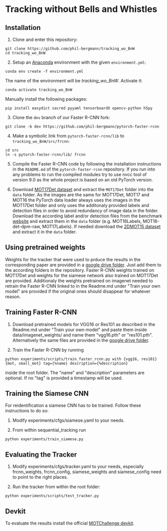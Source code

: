 # Tracking without Bells and Whistles

## Installation

1. Clone and enter this repository:
  ```
  git clone https://github.com/phil-bergmann/tracking_wo_BnW
  cd tracking_wo_BnW
  ```

2. Setup an [Anaconda](https://conda.io/docs/user-guide/install/index.html) environment with the given `environment.yml`:
  ```
  conda env create -f environment.yml
  ```
  The name of the environment will be *tracking_wo_BnW*. Activate it:
  ```
  conda activate tracking_wo_BnW
  ```
  Manually install the following packages:
  ```
  pip install easydict sacred pyyaml tensorboardX opencv-python h5py
  ```

3. Clone the `dev` branch of our Faster R-CNN fork:
  ```
  git clone -b dev https://github.com/phil-bergmann/pytorch-faster-rcnn
  ```

4. Make a symbolic link from `pytorch-faster-rcnn/lib` to `tracking_wo_BnW/src/frcnn`:
  ```
  cd src
  ln -s pytorch-faster-rcnn/lib/ frcnn
  ```

5. Compile the Faster R-CNN code by following the installation instructions in the `README.md` of the `pytorch-faster-rcnn` repository. If you run into any problems to run the compiled modules try to use nvcc tool of version 9.0 as the whole project is based on an old PyTorch version.

6. Download [MOT17Det dataset](https://motchallenge.net/data/MOT17Det.zip) and extract the `MOT17Det` folder into the `data` folder. As the images are the same for MOT17Det, MOT17 and MOT16 the PyTorch data loader always uses the images in the MOT17Det folder and only uses the additonaly provided labels and detection files in order to avoid redundancy of image data in the folder. Download the according label and/or detection files from the benchmark [website](https://motchallenge.net/) and extract them in the `data` folder (e.g. MOT16Labels, MOT16-det-dpm-raw, MOT17Labels). If needed download the [2DMOT15 dataset](https://motchallenge.net/data/2DMOT2015.zip) and extract it in the `data` folder.

## Using pretrained weights
Weights for the tracker that were used to prduce the results in the corresponding paper are provided in a [google drive folder](https://drive.google.com/open?id=1tnM3ap7NaYY00cEn5i2S2Zheq4lpyc4i). Just add them to the according folders in the repository. Faster R-CNN weights trained on MOT17Det and weights for the siamese network also trained on MOT17Det are provided. Additionaly the weights pretrained on imagenet needed to retrain the Faster R-CNN linked to in the Readme.md under "Train your own model" are provided if the original ones should disappear for whatever reason.

## Training Faster R-CNN
1. Download pretrained models for VGG16 or Res101 as described in the Readme.md under "Train your own model" and paste them inside data/imagenet_weights/ and name them "vgg16.pth" or "res101.pth". Alternatively the same files are provided in the [google drive folder](https://drive.google.com/open?id=1tnM3ap7NaYY00cEn5i2S2Zheq4lpyc4i).

2. Train the Faster R-CNN by running
  ```
  python experiments/scripts/train_faster_rcnn.py with {vgg16, res101} {mot, small_mot} tag={%name} description={%description}
  ```
  inside the root folder. The "name" and "description" parameters are optional. If no "tag" is provided a timestamp will be used.

## Training the Siamese CNN
For reidentification a siamese CNN has to be trained. Follow these instructions to do so:

1. Modify experiments/cfgs/siamese.yaml to your needs.

2. From within sequential_tracking run
  ```
  python experiments/train_siamese.py
  ```

## Evaluating the Tracker

1. Modify experiments/cfgs/tracker.yaml to your needs, especially frcnn_weights, frcnn_config, siamese_weights and siamese_config need to point to the right places.

2. Run the tracker from within the root folder:
  ```
  python experiments/scripts/test_tracker.py
  ```

## Devkit
To evaluate the results install the official [MOTChallenge devkit](https://bitbucket.org/amilan/motchallenge-devkit).
